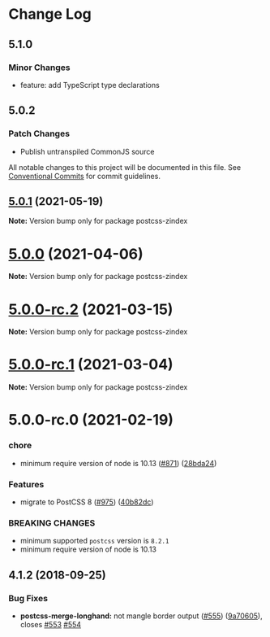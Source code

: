 # Change Log

## 5.1.0

### Minor Changes

- feature: add TypeScript type declarations

## 5.0.2

### Patch Changes

- Publish untranspiled CommonJS source

All notable changes to this project will be documented in this file.
See [Conventional Commits](https://conventionalcommits.org) for commit guidelines.

## [5.0.1](https://github.com/cssnano/cssnano/compare/postcss-zindex@5.0.0...postcss-zindex@5.0.1) (2021-05-19)

**Note:** Version bump only for package postcss-zindex

# [5.0.0](https://github.com/cssnano/cssnano/compare/postcss-zindex@5.0.0-rc.2...postcss-zindex@5.0.0) (2021-04-06)

**Note:** Version bump only for package postcss-zindex

# [5.0.0-rc.2](https://github.com/cssnano/cssnano/compare/postcss-zindex@5.0.0-rc.1...postcss-zindex@5.0.0-rc.2) (2021-03-15)

**Note:** Version bump only for package postcss-zindex

# [5.0.0-rc.1](https://github.com/cssnano/cssnano/compare/postcss-zindex@5.0.0-rc.0...postcss-zindex@5.0.0-rc.1) (2021-03-04)

**Note:** Version bump only for package postcss-zindex

# 5.0.0-rc.0 (2021-02-19)

### chore

- minimum require version of node is 10.13 ([#871](https://github.com/cssnano/cssnano/issues/871)) ([28bda24](https://github.com/cssnano/cssnano/commit/28bda243e32ce3ba89b3c358a5f78727b3732f11))

### Features

- migrate to PostCSS 8 ([#975](https://github.com/cssnano/cssnano/issues/975)) ([40b82dc](https://github.com/cssnano/cssnano/commit/40b82dca7f53ac02cd4fe62846dec79b898ccb49))

### BREAKING CHANGES

- minimum supported `postcss` version is `8.2.1`
- minimum require version of node is 10.13

## 4.1.2 (2018-09-25)

### Bug Fixes

- **postcss-merge-longhand:** not mangle border output ([#555](https://github.com/cssnano/cssnano/issues/555)) ([9a70605](https://github.com/cssnano/cssnano/commit/9a706050b621e7795a9bf74eb7110b5c81804ffe)), closes [#553](https://github.com/cssnano/cssnano/issues/553) [#554](https://github.com/cssnano/cssnano/issues/554)
